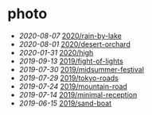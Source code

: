 # photo

- *2020-08-07* [2020/rain-by-lake](./2020/rain-by-lake)
- *2020-08-01* [2020/desert-orchard](./2020/desert-orchard)
- *2020-01-31* [2020/high](./2020/high)
- *2019-09-13* [2019/fight-of-lights](./2019/fight-of-lights)
- *2019-07-30* [2019/midsummer-festival](./2019/midsummer-festival)
- *2019-07-29* [2019/tokyo-roads](./2019/tokyo-roads)
- *2019-07-24* [2019/mountain-road](./2019/mountain-road)
- *2019-07-14* [2019/minimal-reception](./2019/minimal-reception)
- *2019-06-15* [2019/sand-boat](./2019/sand-boat)
